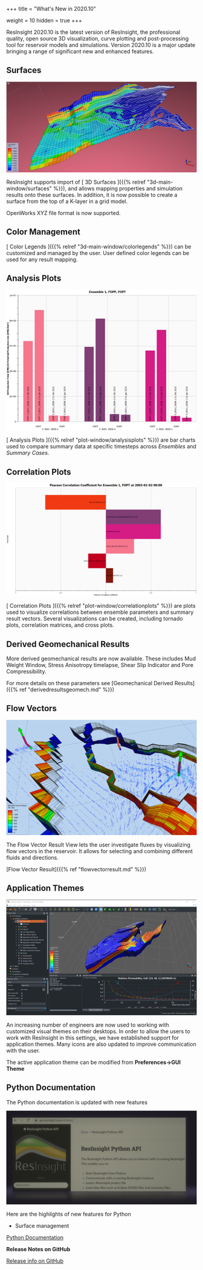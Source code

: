 +++
title = "What's New in 2020.10"

weight = 10
hidden = true
+++

ResInsight 2020.10 is the latest version of ResInsight, the professional quality, open source 3D visualization, curve plotting and post-processing tool for reservoir models and simulations. Version 2020.10 is a major update bringing a range of significant new and enhanced features.

## Surfaces
![](/images/3d-main-window/SurfacesOverview.png)

ResInsight supports import of [ 3D Surfaces ]({{% relref "3d-main-window/surfaces" %}}), and allows mapping properties and simulation results onto these surfaces. In addition, it is now possible to create a surface from the top of a K-layer in a grid model.

OpenWorks XYZ file format is now supported. 

## Color Management

[ Color Legends ]({{% relref "3d-main-window/colorlegends" %}}) can be customized and managed by the user. User defined color legends can be used for any result mapping.

## Analysis Plots
![](/images/plot-window/AnalysisPlotsEnsemble.png )

[ Analysis Plots ]({{% relref "plot-window/analysisplots" %}}) are bar charts used to compare summary data at specific timesteps across *Ensembles* and *Summary Cases*.

## Correlation Plots
![](/images/plot-window/CorrelationPlotsPearsonCoefficient.png )

[ Correlation Plots ]({{% relref "plot-window/correlationplots" %}}) are plots used to visualize correlations between ensemble parameters and summary result vectors.
Several visualizations can be created, including tornado plots, correlation matrices, and cross plots.

## Derived Geomechanical Results

More derived geomechanical results are now available. These includes Mud Weight Window, Stress Anisotropy timelapse, Shear Slip Indicator and Pore Compressibility.

For more details on these parameters see [Geomechanical Derived Results]({{% ref "derivedresultsgeomech.md" %}})

## Flow Vectors

![](/images/3d-main-window/FlowVectorResult.PNG)

The Flow Vector Result View lets the user investigate fluxes by visualizing flow vectors in the reservoir. It allows for selecting and combining different fluids and directions.

[Flow Vector Result]({{% ref "flowvectorresult.md" %}})

## Application Themes

![](/images/3d-main-window/ApplicationTheme.png )

An increasing number of engineers are now used to working with customized visual themes on their desktops. In order to allow the users to work with ResInsight in this settings, we have established support for application themes. Many icons are also updated to improve communication with the user.

The active application theme can be modified from **Preferences->GUI Theme**

## Python Documentation
The Python documentation is updated with new features

![](/images/scripting/apiResInsightOrg.png)

Here are the highlights of new features for Python

- Surface management


[ Python Documentation ](https://api.resinsight.org)


**Release Notes on GitHub**

[Release info on GitHub](https://github.com/OPM/ResInsight/releases/)

